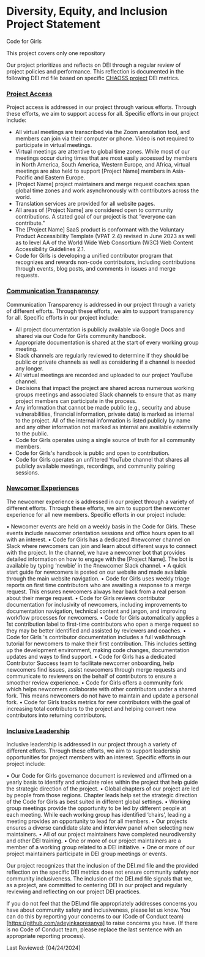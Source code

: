 # Diversity, Equity, and Inclusion Project Statement

Code for Girls

This project covers only one repository

Our project prioritizes and reflects on DEI through a regular review of project policies and performance. This reflection is documented in the following DEI.md file based on specific [CHAOSS project](https://chaoss.community) DEI metrics.

### [Project Access](https://chaoss.community/?p=4953)

Project access is addressed in our project through various efforts. Through these efforts, we aim to support access for all. Specific efforts in our project include:

-  All virtual meetings are transcribed via the Zoom annotation tool, and members can join via their computer or phone. Video is not required to participate in virtual meetings.
-  Virtual meetings are attentive to global time zones. While most of our meetings occur during times that are most easily accessed by members in North America, South America, Western Europe, and Africa, virtual meetings are also held to support [Project Name] members in Asia-Pacific and Eastern Europe.
-  [Project Name] project maintainers and merge request coaches span global time zones and work asynchronously with contributors across the world.
-  Translation services are provided for all website pages.
- All areas of [Project Name] are considered open to community contributions. A stated goal of our project is that “everyone can contribute."
-  The [Project Name] SaaS product is conformant with the Voluntary Product Accessibility Template (VPAT 2.4) revised in June 2023 as well as to level AA of the World Wide Web Consortium (W3C) Web Content Accessibility Guidelines 2.1.
-  Code for Girls is developing a unified contributor program that recognizes and rewards non-code contributors, including contributions through events, blog posts, and comments in issues and merge requests.

### [Communication Transparency](https://chaoss.community/?p=4957)

Communication Transparency is addressed in our project through a variety of different efforts. Through these efforts, we aim to support transparency for all. Specific efforts in our project include:

- All project documentation is publicly available via Google Docs and shared via our Code for Girls community handbook.
- Appropriate documentation is shared at the start of every working group meeting.
- Slack channels are regularly reviewed to determine if they should be public or private channels as well as considering if a channel is needed any longer.
- All virtual meetings are recorded and uploaded to our project YouTube channel.
- Decisions that impact the project are shared across numerous working groups meetings and associated Slack channels to ensure that as many project members can participate in the process.
- Any information that cannot be made public (e.g., security and abuse vulnerabilities, financial information, private data) is marked as internal to the project. All of the internal information is listed publicly by name and any other information not marked as internal are available externally to the public.
- Code for Girls operates using a single source of truth for all community members.
- Code for Girls's handbook is public and open to contribution.
- Code for Girls operates an unfiltered YouTube channel that shares all publicly available meetings, recordings, and community pairing sessions.


### [Newcomer Experiences](https://chaoss.community/?p=4891)

The newcomer experience is addressed in our project through a variety of different efforts. Through these efforts, we aim to support the newcomer experience for all new members. Specific efforts in our project include:

•	Newcomer events are held on a weekly basis in the Code for Girls. These events include newcomer orientation sessions and office hours open to all with an interest.
•	Code for Girls has a dedicated #newcomer channel on Slack where newcomers can join and learn about different ways to connect with the project. In the channel, we have a newcomer bot that provides detailed information on how to engage with the [Project Name]. The bot is available by typing ‘newbie’ in the #newcomer Slack channel.
•	A quick start guide for newcomers is posted on our website and made available through the main website navigation.
•	Code for Girls uses weekly triage reports on first time contributors who are awaiting a response to a merge request. This ensures newcomers always hear back from a real person about their merge request.
•	Code for Girls reviews contributor documentation for inclusivity of newcomers, including improvements to documentation navigation, technical content and jargon, and improving workflow processes for newcomers.
•	Code for Girls automatically applies a 1st contribution label to first-time contributors who open a merge request so they may be better identified and assisted by reviewers and coaches.
•	Code for Girls 's contributor documentation includes a full walkthrough tutorial for newcomers to make their first contribution. This includes setting up the development environment, making code changes, documentation updates and ways to find support.
•	Code for Girls has a dedicated Contributor Success team to facilitate newcomer onboarding, help newcomers find issues, assist newcomers through merge requests and communicate to reviewers on the behalf of contributors to ensure a smoother review experience.
•	Code for Girls offers a community fork which helps newcomers collaborate with other contributors under a shared fork. This means newcomers do not have to maintain and update a personal fork.
•	Code for Girls tracks metrics for new contributors with the goal of increasing total contributors to the project and helping convert new contributors into returning contributors.

### [Inclusive Leadership](https://chaoss.community/?p=3522)

Inclusive leadership is addressed in our project through a variety of different efforts. Through these efforts, we aim to support leadership opportunities for project members with an interest. Specific efforts in our project include:

•	Our Code for Girls governance document is reviewed and affirmed on a yearly basis to identify and articulate roles within the project that help guide the strategic direction of the project.
•	Global chapters of our project are led by people from those regions. Chapter leads help set the strategic direction of the Code for Girls as best suited in different global settings.
•	Working group meetings provide the opportunity to be led by different people at each meeting. While each working group has identified ‘chairs’, leading a meeting provides an opportunity to lead for all members.
•	Our projects ensures a diverse candidate slate and interview panel when selecting new maintainers.
•	All of our project maintainers have completed neurodiversity and other DEI training.
•	One or more of our project maintainers are a member of a working group related to a DEI initiative.
•	One or more of our project maintainers participate in DEI group meetings or events.


Our project recognizes that the inclusion of the DEI.md file and the provided reflection on the specific DEI metrics does not ensure community safety nor community inclusiveness. The inclusion of the DEI.md file signals that we, as a project, are committed to centering DEI in our project and regularly reviewing and reflecting on our project DEI practices.

If you do not feel that the DEI.md file appropriately addresses concerns you have about community safety and inclusiveness, please let us know. You can do this by reporting your concerns to our (Code of Conduct team)[https://github.com/adeyinkaoresanya] to raise concerns you have. (If there is no Code of Conduct team, please replace the last sentence with an appropriate reporting process).

Last Reviewed: [04/24/2024]
